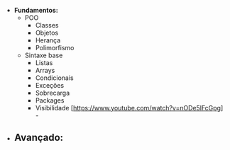 
- **Fundamentos:**
	- POO
		- Classes
		- Objetos
		- Herança
		- Polimorfismo
	- Sintaxe base
		- Listas
		- Arrays
		- Condicionais
		- Exceções
		- Sobrecarga
		- Packages
		- Visibilidade
[https://www.youtube.com/watch?v=nODe5lFcGpg] - 
- **Avançado:**
	- 